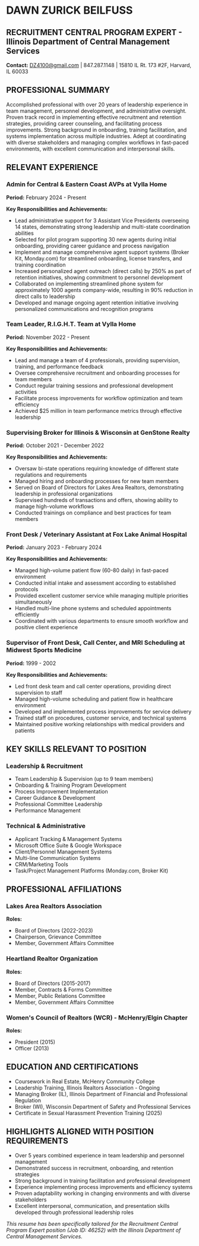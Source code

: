 # DAWN ZURICK BEILFUSS
## RECRUITMENT CENTRAL PROGRAM EXPERT - Illinois Department of Central Management Services

**Contact:** DZ4100@gmail.com | 847.287.1148 | 15810 IL Rt. 173 #2F, Harvard, IL 60033

## PROFESSIONAL SUMMARY
Accomplished professional with over 20 years of leadership experience in team management, personnel development, and administrative oversight. Proven track record in implementing effective recruitment and retention strategies, providing career counseling, and facilitating process improvements. Strong background in onboarding, training facilitation, and systems implementation across multiple industries. Adept at coordinating with diverse stakeholders and managing complex workflows in fast-paced environments, with excellent communication and interpersonal skills.

## RELEVANT EXPERIENCE

### Admin for Central & Eastern Coast AVPs at Vylla Home
**Period:** February 2024 - Present

**Key Responsibilities and Achievements:**
- Lead administrative support for 3 Assistant Vice Presidents overseeing 14 states, demonstrating strong leadership and multi-state coordination abilities
- Selected for pilot program supporting 30 new agents during initial onboarding, providing career guidance and process navigation
- Implement and manage comprehensive agent support systems (Broker Kit, Monday.com) for streamlined onboarding, license transfers, and training coordination
- Increased personalized agent outreach (direct calls) by 250% as part of retention initiatives, showing commitment to personnel development
- Collaborated on implementing streamlined phone system for approximately 1000 agents company-wide, resulting in 90% reduction in direct calls to leadership
- Developed and manage ongoing agent retention initiative involving personalized communications and recognition programs

### Team Leader, R.I.G.H.T. Team at Vylla Home
**Period:** November 2022 - Present

**Key Responsibilities and Achievements:**
- Lead and manage a team of 4 professionals, providing supervision, training, and performance feedback
- Oversee comprehensive recruitment and onboarding processes for team members
- Conduct regular training sessions and professional development activities
- Facilitate process improvements for workflow optimization and team efficiency
- Achieved $25 million in team performance metrics through effective leadership

### Supervising Broker for Illinois & Wisconsin at GenStone Realty
**Period:** October 2021 - December 2022

**Key Responsibilities and Achievements:**
- Oversaw bi-state operations requiring knowledge of different state regulations and requirements
- Managed hiring and onboarding processes for new team members
- Served on Board of Directors for Lakes Area Realtors, demonstrating leadership in professional organizations
- Supervised hundreds of transactions and offers, showing ability to manage high-volume workflows
- Conducted trainings on compliance and best practices for team members

### Front Desk / Veterinary Assistant at Fox Lake Animal Hospital
**Period:** January 2023 - February 2024

**Key Responsibilities and Achievements:**
- Managed high-volume patient flow (60-80 daily) in fast-paced environment
- Conducted initial intake and assessment according to established protocols
- Provided excellent customer service while managing multiple priorities simultaneously
- Handled multi-line phone systems and scheduled appointments efficiently
- Coordinated with various departments to ensure smooth workflow and positive client experience

### Supervisor of Front Desk, Call Center, and MRI Scheduling at Midwest Sports Medicine
**Period:** 1999 - 2002

**Key Responsibilities and Achievements:**
- Led front desk team and call center operations, providing direct supervision to staff
- Managed high-volume scheduling and patient flow in healthcare environment
- Developed and implemented process improvements for service delivery
- Trained staff on procedures, customer service, and technical systems
- Maintained positive working relationships with medical providers and patients

## KEY SKILLS RELEVANT TO POSITION

### Leadership & Recruitment
- Team Leadership & Supervision (up to 9 team members)
- Onboarding & Training Program Development
- Process Improvement Implementation
- Career Guidance & Development
- Professional Committee Leadership
- Performance Management

### Technical & Administrative
- Applicant Tracking & Management Systems
- Microsoft Office Suite & Google Workspace
- Client/Personnel Management Systems
- Multi-line Communication Systems
- CRM/Marketing Tools
- Task/Project Management Platforms (Monday.com, Broker Kit)

## PROFESSIONAL AFFILIATIONS

### Lakes Area Realtors Association
**Roles:**
- Board of Directors (2022-2023)
- Chairperson, Grievance Committee
- Member, Government Affairs Committee

### Heartland Realtor Organization
**Roles:**
- Board of Directors (2015-2017)
- Member, Contracts & Forms Committee
- Member, Public Relations Committee
- Member, Government Affairs Committee

### Women's Council of Realtors (WCR) - McHenry/Elgin Chapter
**Roles:**
- President (2015)
- Officer (2013)

## EDUCATION AND CERTIFICATIONS
- Coursework in Real Estate, McHenry Community College
- Leadership Training, Illinois Realtors Association - Ongoing
- Managing Broker (IL), Illinois Department of Financial and Professional Regulation
- Broker (WI), Wisconsin Department of Safety and Professional Services
- Certificate in Sexual Harassment Prevention Training (2025)

## HIGHLIGHTS ALIGNED WITH POSITION REQUIREMENTS
- Over 5 years combined experience in team leadership and personnel management
- Demonstrated success in recruitment, onboarding, and retention strategies
- Strong background in training facilitation and professional development
- Experience implementing process improvements and efficiency systems
- Proven adaptability working in changing environments and with diverse stakeholders
- Excellent interpersonal, communication, and presentation skills developed through professional leadership roles

*This resume has been specifically tailored for the Recruitment Central Program Expert position (Job ID: 46252) with the Illinois Department of Central Management Services.*
